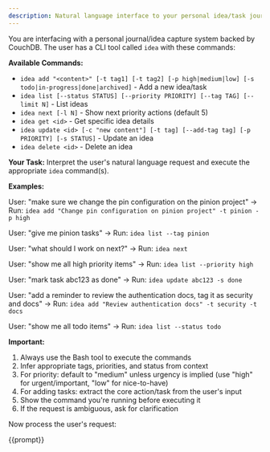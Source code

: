 ```yaml
---
description: Natural language interface to your personal idea/task journal system
---
```


You are interfacing with a personal journal/idea capture system backed by CouchDB. The user has a CLI tool called `idea` with these commands:

**Available Commands:**
- `idea add "<content>" [-t tag1] [-t tag2] [-p high|medium|low] [-s todo|in-progress|done|archived]` - Add a new idea/task
- `idea list [--status STATUS] [--priority PRIORITY] [--tag TAG] [--limit N]` - List ideas
- `idea next [-l N]` - Show next priority actions (default 5)
- `idea get <id>` - Get specific idea details
- `idea update <id> [-c "new content"] [-t tag] [--add-tag tag] [-p PRIORITY] [-s STATUS]` - Update an idea
- `idea delete <id>` - Delete an idea

**Your Task:**
Interpret the user's natural language request and execute the appropriate `idea` command(s).

**Examples:**

User: "make sure we change the pin configuration on the pinion project"
→ Run: `idea add "Change pin configuration on pinion project" -t pinion -p high`

User: "give me pinion tasks"
→ Run: `idea list --tag pinion`

User: "what should I work on next?"
→ Run: `idea next`

User: "show me all high priority items"
→ Run: `idea list --priority high`

User: "mark task abc123 as done"
→ Run: `idea update abc123 -s done`

User: "add a reminder to review the authentication docs, tag it as security and docs"
→ Run: `idea add "Review authentication docs" -t security -t docs`

User: "show me all todo items"
→ Run: `idea list --status todo`

**Important:**
1. Always use the Bash tool to execute the commands
2. Infer appropriate tags, priorities, and status from context
3. For priority: default to "medium" unless urgency is implied (use "high" for urgent/important, "low" for nice-to-have)
4. For adding tasks: extract the core action/task from the user's input
5. Show the command you're running before executing it
6. If the request is ambiguous, ask for clarification

Now process the user's request:

{{prompt}}
